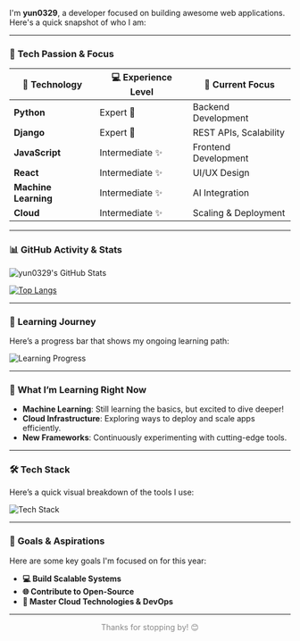 
I'm **yun0329**, a developer focused on building awesome web applications. Here's a quick snapshot of who I am:

---

### 🚀 **Tech Passion & Focus**
| 🔧 **Technology**        | 💻 **Experience Level**    | 🎯 **Current Focus**      |
|--------------------------|----------------------------|---------------------------|
| **Python**               | Expert 💯                  | Backend Development       |
| **Django**               | Expert 💯                  | REST APIs, Scalability     |
| **JavaScript**           | Intermediate ✨             | Frontend Development      |
| **React**                | Intermediate ✨             | UI/UX Design              |
| **Machine Learning**     | Intermediate ✨             | AI Integration            |
| **Cloud**                | Intermediate ✨             | Scaling & Deployment      |

---

### 📊 **GitHub Activity & Stats**

![yun0329's GitHub Stats](https://github-readme-stats.vercel.app/api?username=yun0329&show_icons=true&theme=radical)

[![Top Langs](https://github-readme-stats.vercel.app/api/top-langs/?username=yun0329&layout=compact&theme=radical)](https://github.com/yun0329/github-readme-stats)

---

### 🧠 **Learning Journey**
Here’s a progress bar that shows my ongoing learning path:

![Learning Progress](https://progress-bar.dev/50/?title=Machine%20Learning)

---

### 🌱 **What I’m Learning Right Now**
- **Machine Learning**: Still learning the basics, but excited to dive deeper!
- **Cloud Infrastructure**: Exploring ways to deploy and scale apps efficiently.
- **New Frameworks**: Continuously experimenting with cutting-edge tools.

---

### 🛠️ **Tech Stack**
Here’s a quick visual breakdown of the tools I use:

![Tech Stack](https://skillicons.dev/icons?i=python,django,js,react,git,docker)

---

### 🎯 **Goals & Aspirations**
Here are some key goals I'm focused on for this year:

- **💻 Build Scalable Systems**
- **🌐 Contribute to Open-Source**
- **🚀 Master Cloud Technologies & DevOps**

---


<p align="center" style="color: #888;">Thanks for stopping by! 😊</p>


